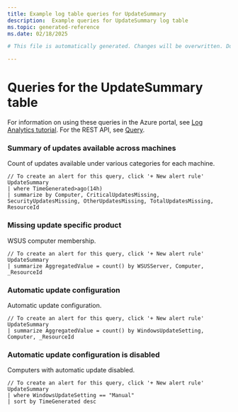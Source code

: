 ```yaml
---
title: Example log table queries for UpdateSummary
description:  Example queries for UpdateSummary log table
ms.topic: generated-reference
ms.date: 02/18/2025

# This file is automatically generated. Changes will be overwritten. Do not change this file directly. 

---
```


# Queries for the UpdateSummary table

For information on using these queries in the Azure portal, see [Log Analytics tutorial](/azure/azure-monitor/logs/log-analytics-tutorial). For the REST API, see [Query](/rest/api/loganalytics/query).


### Summary of updates available across machines  


Count of updates available under various categories for each machine.  

```query
// To create an alert for this query, click '+ New alert rule'
UpdateSummary 
| where TimeGenerated>ago(14h) 
| summarize by Computer, CriticalUpdatesMissing, SecurityUpdatesMissing, OtherUpdatesMissing, TotalUpdatesMissing, ResourceId
```



### Missing update specific product  


WSUS computer membership.  

```query
// To create an alert for this query, click '+ New alert rule'
UpdateSummary
| summarize AggregatedValue = count() by WSUSServer, Computer, _ResourceId
```



### Automatic update configuration  


Automatic update configuration.  

```query
// To create an alert for this query, click '+ New alert rule'
UpdateSummary
| summarize AggregatedValue = count() by WindowsUpdateSetting, Computer, _ResourceId
```



### Automatic update configuration is disabled  


Computers with automatic update disabled.  

```query
// To create an alert for this query, click '+ New alert rule'
UpdateSummary
| where WindowsUpdateSetting == "Manual" 
| sort by TimeGenerated desc
```

